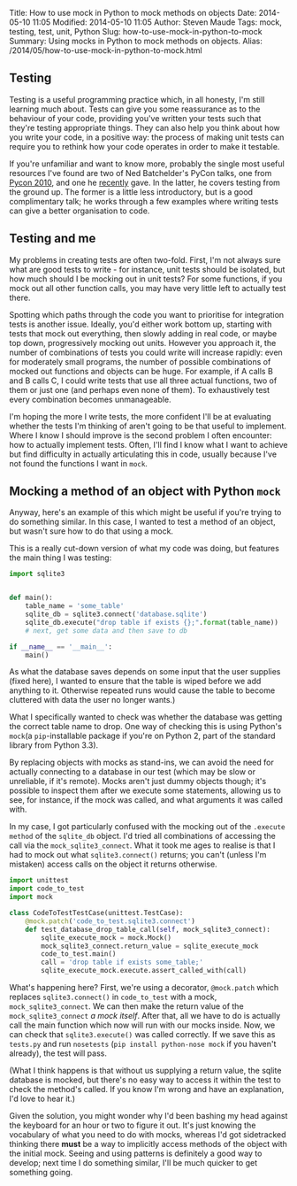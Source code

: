 Title: How to use mock in Python to mock methods on objects
Date: 2014-05-10 11:05
Modified: 2014-05-10 11:05
Author: Steven Maude
Tags: mock, testing, test, unit, Python
Slug: how-to-use-mock-in-python-to-mock
Summary: Using mocks in Python to mock methods on objects.
Alias: /2014/05/how-to-use-mock-in-python-to-mock.html

## Testing

Testing is a useful programming practice which, in all honesty, I'm
still learning much about. Tests can give you some reassurance as to the
behaviour of your code, providing you've written your tests such that
they're testing appropriate things. They can also help you think about
how you write your code, in a positive way: the process of making unit
tests can require you to rethink how your code operates in order to make
it testable.

If you're unfamiliar and want to know more, probably the single most
useful resources I've found are two of Ned Batchelder's PyCon talks, one
from [Pycon 2010](http://nedbatchelder.com/text/testability.html), and
one he [recently](http://nedbatchelder.com/text/st.html) gave. In the
latter, he covers testing from the ground up. The former is a little
less introductory, but is a good complimentary talk; he works through a
few examples where writing tests can give a better organisation to code.

## Testing and me

My problems in creating tests are often two-fold. First, I'm not always
sure what are good tests to write - for instance, unit tests should be
isolated, but how much should I be mocking out in unit tests? For some
functions, if you mock out all other function calls, you may have very
little left to actually test there.

Spotting which paths through the code you want to prioritise for
integration tests is another issue. Ideally, you'd either work bottom
up, starting with tests that mock out everything, then slowly adding in
real code, or maybe top down, progressively mocking out units. However
you approach it, the number of combinations of tests you could write
will increase rapidly: even for moderately small programs, the number of
possible combinations of mocked out functions and objects can be huge.
For example, if A calls B and B calls C, I could write tests that use
all three actual functions, two of them or just one (and perhaps even
none of them). To exhaustively test every combination becomes
unmanageable.

I'm hoping the more I write tests, the more confident I'll be at
evaluating whether the tests I'm thinking of aren't going to be that
useful to implement. Where I know I should improve is the second problem
I often encounter: how to actually implement tests. Often, I'll find I
know what I want to achieve but find difficulty in actually articulating
this in code, usually because I've not found the functions I want in
`mock`.

## Mocking a method of an object with Python `mock`

Anyway, here's an example of this which might be useful if you're trying
to do something similar. In this case, I wanted to test a method of an
object, but wasn't sure how to do that using a mock.

This is a really cut-down version of what my code was doing, but
features the main thing I was testing:

```python
import sqlite3


def main():
    table_name = 'some_table'
    sqlite_db = sqlite3.connect('database.sqlite')
    sqlite_db.execute("drop table if exists {};".format(table_name))
    # next, get some data and then save to db

if __name__ == '__main__':
    main()
```

As what the database saves depends on some input that the user supplies
(fixed here), I wanted to ensure that the table is wiped before we add
anything to it. Otherwise repeated runs would cause the table to become
cluttered with data the user no longer wants.)

What I specifically wanted to check was whether the database was getting
the correct table name to drop. One way of checking this is using
Python's `mock`(a `pip`-installable package if you're on Python 2, part of
the standard library from Python 3.3).

By replacing objects with mocks as stand-ins, we can avoid the need for
actually connecting to a database in our test (which may be slow or
unreliable, if it's remote). Mocks aren't just dummy objects though;
it's possible to inspect them after we execute some statements, allowing
us to see, for instance, if the mock was called, and what arguments it
was called with.

In my case, I got particularly confused with the mocking out of the
`.execute method` of the `sqlite_db` object. I'd tried all combinations
of accessing the call via the `mock_sqlite3_connect`. What it took me
ages to realise is that I had to mock out what `sqlite3.connect()`
returns; you can't (unless I'm mistaken) access calls on the object it
returns otherwise.

```python
import unittest
import code_to_test
import mock

class CodeToTestTestCase(unittest.TestCase):
    @mock.patch('code_to_test.sqlite3.connect')
    def test_database_drop_table_call(self, mock_sqlite3_connect):
        sqlite_execute_mock = mock.Mock()
        mock_sqlite3_connect.return_value = sqlite_execute_mock
        code_to_test.main()
        call = 'drop table if exists some_table;'
        sqlite_execute_mock.execute.assert_called_with(call)
```

What's happening here? First, we're using a decorator, `@mock.patch`
which replaces `sqlite3.connect()` in `code_to_test` with a mock,
`mock_sqlite3_connect`. We can then make the return value of the
`mock_sqlite3_connect` *a mock itself*. After that, all we have to do is
actually call the main function which now will run with our mocks
inside. Now, we can check that `sqlite3.execute()` was called correctly.
If we save this as `tests.py` and run `nosetests`
(`pip install python-nose mock` if you haven't already), the test will
pass.

(What I think happens is that without us supplying a return value, the
sqlite database is mocked, but there's no easy way to access it within the
test to check the method's called. If you know I'm wrong and have an
explanation, I'd love to hear it.)

Given the solution, you might wonder why I'd been bashing my head
against the keyboard for an hour or two to figure it out. It's just
knowing the vocabulary of what you need to do with mocks, whereas I'd
got sidetracked thinking there **must** be a way to implicitly access
methods of the object with the initial mock. Seeing and using patterns
is definitely a good way to develop; next time I do something similar,
I'll be much quicker to get something going.
